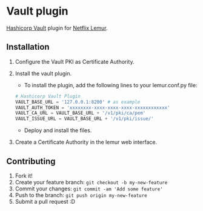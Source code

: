 # Vault plugin
[Hashicorp Vault](https://github.com/hashicorp/vault) plugin for [Netflix Lemur](https://github.com/Netflix/lemur).
## Installation
   1. Configure the Vault PKI as Certificate Authority.
   2. Install the vault plugin.
        - To install the plugin, add the following lines to your lemur.conf.py file:
    
        ```python
        # Hashicorp Vault Plugin
        VAULT_BASE_URL = '127.0.0.1:8200' # as example
        VAULT_AUTH_TOKEN = 'xxxxxxxx-xxxx-xxxx-xxxx-xxxxxxxxxxxx'
        VAULT_CA_URL = VAULT_BASE_URL + '/v1/pki/ca/pem'
        VAULT_ISSUE_URL = VAULT_BASE_URL + '/v1/pki/issue/'
        ```
        - Deploy and install the files.
   3. Create a Certificate Authority in the lemur web interface.

## Contributing
1. Fork it!
2. Create your feature branch: `git checkout -b my-new-feature`
3. Commit your changes: `git commit -am 'Add some feature'`
4. Push to the branch: `git push origin my-new-feature`
5. Submit a pull request :D